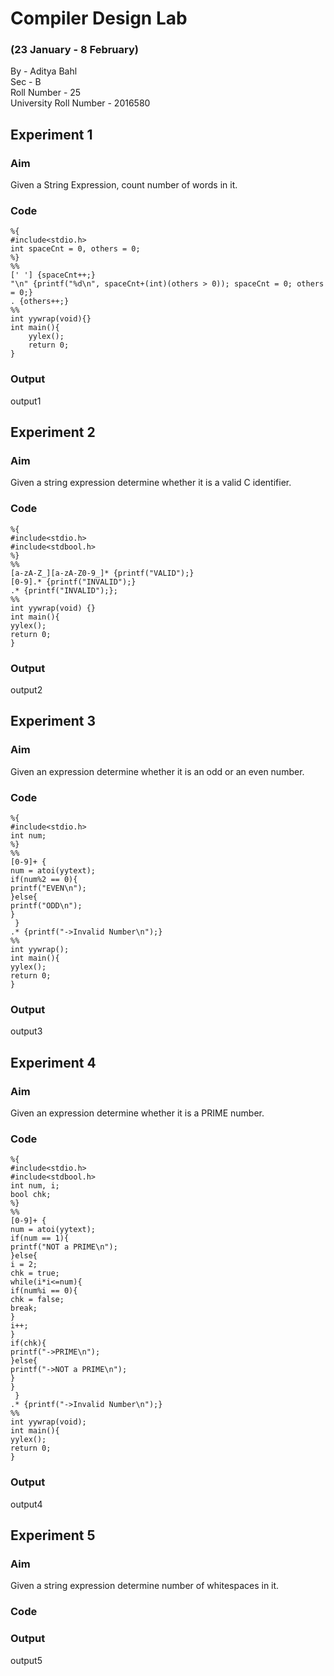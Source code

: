 # Compiler Design Lab

### (23 January - 8 February)

By - Aditya Bahl<br>
Sec - B<br>
Roll Number - 25<br>
University Roll Number - 2016580<br>

## Experiment 1

### Aim

Given a String Expression, count number of words in it.

### Code

```
%{
#include<stdio.h>
int spaceCnt = 0, others = 0;
%}
%%
[' '] {spaceCnt++;}
"\n" {printf("%d\n", spaceCnt+(int)(others > 0)); spaceCnt = 0; others = 0;}
. {others++;}
%%
int yywrap(void){}
int main(){
    yylex();
    return 0;
}
```

### Output

output1

## Experiment 2

### Aim

Given a string expression determine whether it is a valid C identifier.

### Code

```
%{
#include<stdio.h>
#include<stdbool.h>
%}
%%
[a-zA-Z_][a-zA-Z0-9_]* {printf("VALID");}
[0-9].* {printf("INVALID");}
.* {printf("INVALID");};
%%
int yywrap(void) {}
int main(){
yylex();
return 0;
}

```

### Output

output2

## Experiment 3

### Aim

Given an expression determine whether it is an odd or an even number.

### Code

```
%{
#include<stdio.h>
int num;
%}
%%
[0-9]+ {
num = atoi(yytext);
if(num%2 == 0){
printf("EVEN\n");
}else{
printf("ODD\n");
}
 }
.* {printf("->Invalid Number\n");}
%%
int yywrap();
int main(){
yylex();
return 0;
}
```

### Output

output3

## Experiment 4

### Aim

Given an expression determine whether it is a PRIME number.

### Code

```
%{
#include<stdio.h>
#include<stdbool.h>
int num, i;
bool chk;
%}
%%
[0-9]+ {
num = atoi(yytext);
if(num == 1){
printf("NOT a PRIME\n");
}else{
i = 2;
chk = true;
while(i*i<=num){
if(num%i == 0){
chk = false;
break;
}
i++;
}
if(chk){
printf("->PRIME\n");
}else{
printf("->NOT a PRIME\n");
}
}
 }
.* {printf("->Invalid Number\n");}
%%
int yywrap(void);
int main(){
yylex();
return 0;
}
```

### Output

output4

## Experiment 5

### Aim

Given a string expression determine number of whitespaces in it.

### Code

### Output

output5
